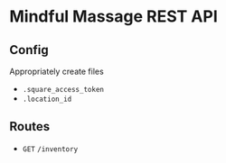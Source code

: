 # Mindful Massage REST API

## Config

Appropriately create files

* `.square_access_token`
* `.location_id`

## Routes

* `GET` `/inventory`

